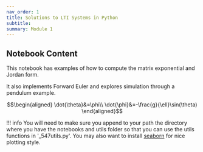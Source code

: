 ```yaml
---
nav_order: 1
title: Solutions to LTI Systems in Python
subtitle: 
summary: Module 1
---
```


## Notebook Content

This notebook has examples of how to compute the matrix exponential and Jordan
form. 

It also implements Forward Euler and explores simulation through a pendulum
example.

```math
\begin{aligned}
\dot{\theta}&=\phi\\
\dot{\phi}&=-\frac{g}{\ell}\sin(\theta)
\end{aligned}
```


!!! info 
    You will need to make sure you append to your path
    the directory where you have the notebooks and utils folder so that you can use 
    the utils functions in '_547utils.py'. You may also want to install
    [seaborn](https://seaborn.pydata.org/) for nice plotting style.
